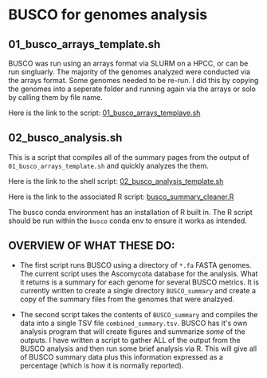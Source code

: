 # BUSCO for genomes analysis

## 01_busco_arrays_template.sh

BUSCO was run using an arrays format via SLURM on a HPCC, or can be run singluarly. The majority of the genomes analyzed were conducted via the arrays format. Some genomes needed to be re-run. I did this by copying the genomes into a seperate folder and running again via the arrays or solo by calling them by file name.

Here is the link to the script: [01_busco_arrays_templaye.sh](https://github.com/edwhisnant/genome_annotation_programs/blob/main/quality-control/BUSCO/scripts/01_busco_arrays_template.sh)

## 02_busco_analysis.sh

This is a script that compiles all of the summary pages from the output of `01_busco_arrays_template.sh` and quickly analyzes the them.

Here is the link to the shell script: [02_busco_analysis_template.sh](https://github.com/edwhisnant/genome_annotation_programs/blob/main/quality-control/BUSCO/scripts/02_busco_analysis_template.sh)

Here is the link to the associated R script: [busco_summary_cleaner.R](https://github.com/edwhisnant/genome_annotation_programs/blob/main/quality-control/BUSCO/scripts/busco_summary_cleaner.R)

The busco conda environment has an installation of R built in. The R script should be run within the `busco` conda env to ensure it works as intended.

## OVERVIEW OF WHAT THESE DO:

* The first script runs BUSCO using a directory of `*.fa` FASTA genomes. The current script uses the Ascomycota database for the analysis. What it returns is a summary for each genome for several BUSCO metrics. It is currently written to create a single directory `BUSCO_summary` and create a copy of the summary files from the genomes that were analzyed.

* The second script takes the contents of `BUSCO_summary` and compiles the data into a single TSV file `combined_summary.tsv`. BUSCO has it's own analysis program that will create figures and summarize *some* of the outputs. I have written a script to gather ALL of the output from the BUSCO analysis and then run some brief analysis via R. This will give all of BUSCO summary data plus this information expressed as a percentage (which is how it is normally reported).

